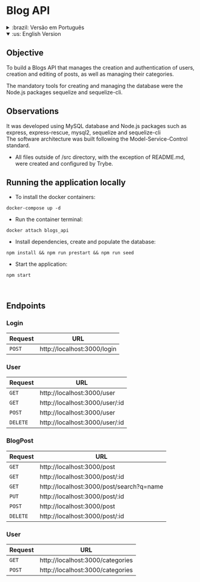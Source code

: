 # Blog API

<details> 
<summary>:brazil: Versão em Português</summary>

## Objetivo

Construir uma API de Blogs para gerenciar a criação e autenticação de usuários, criação e edição de postagens, bem como o gerenciamento de suas categorias.

As ferramentas obrigatórias para criar e gerenciar o banco de dados foram os pacotes Node.js sequelize e sequelize-cli.

## Observações

Essa API foi desenvolvida utilizando o banco de dados MySQL e pacotes Node.js como express, express-rescue, mysql2, sequelize e sequelize-cli. <br />
A arquitetura de software foi construida usando o padrão Model-Service-Control.

- Todos os arquivos fora do diretório /src, com exceção do REAMDE.md, foram criados e configurados pela Trybe.

## Executando a aplicação localmente

- Para instalar os containers docker:

```
docker-compose up -d
```

- Executar o terminal do container:

```
docker attach blogs_api
```

- Instalar as dependências, criar e popular o banco de dados:

```
npm install && npm run prestart && npm run seed
```

- Inicializar a aplicação:

```
npm start
```

<br />

## Endpoints

### Login

| Requisição | URL                         |
| ---------- | --------------------------- |
| `POST`     | http://localhost:3000/login |

### User

| Requisição | URL                            |
| ---------- | ------------------------------ |
| `GET`      | http://localhost:3000/user     |
| `GET`      | http://localhost:3000/user/:id |
| `POST`     | http://localhost:3000/user     |
| `DELETE`   | http://localhost:3000/user/:id |

### BlogPost

| Requisição | URL                                      |
| ---------- | ---------------------------------------- |
| `GET`      | http://localhost:3000/post               |
| `GET`      | http://localhost:3000/post/:id           |
| `GET`      | http://localhost:3000/post/search?q=name |
| `PUT`      | http://localhost:3000/post/:id           |
| `POST`     | http://localhost:3000/post               |
| `DELETE`   | http://localhost:3000/post/:id           |

### User

| Requisição | URL                              |
| ---------- | -------------------------------- |
| `GET`      | http://localhost:3000/categories |
| `POST`     | http://localhost:3000/categories |

<br />

</details>

<details open> 
<summary>:us: English Version</summary>

## Objective

To build a Blogs API that manages the creation and authentication of users, creation and editing of posts, as well as managing their categories.

The mandatory tools for creating and managing the database were the Node.js packages sequelize and sequelize-cli.

## Observations

It was developed using MySQL database and Node.js packages such as express, express-rescue, mysql2, sequelize and sequelize-cli <br />
The software architecture was built following the Model-Service-Control standard.

- All files outside of /src directory, with the exception of README.md, were created and configured by Trybe.

## Running the application locally

- To install the docker containers:

```
docker-compose up -d
```

- Run the container terminal:

```
docker attach blogs_api
```

- Install dependencies, create and populate the database:

```
npm install && npm run prestart && npm run seed
```

- Start the application:

```
npm start
```

<br />

## Endpoints

### Login

| Request | URL                         |
| ------- | --------------------------- |
| `POST`  | http://localhost:3000/login |

### User

| Request  | URL                            |
| -------- | ------------------------------ |
| `GET`    | http://localhost:3000/user     |
| `GET`    | http://localhost:3000/user/:id |
| `POST`   | http://localhost:3000/user     |
| `DELETE` | http://localhost:3000/user/:id |

### BlogPost

| Request  | URL                                      |
| -------- | ---------------------------------------- |
| `GET`    | http://localhost:3000/post               |
| `GET`    | http://localhost:3000/post/:id           |
| `GET`    | http://localhost:3000/post/search?q=name |
| `PUT`    | http://localhost:3000/post/:id           |
| `POST`   | http://localhost:3000/post               |
| `DELETE` | http://localhost:3000/post/:id           |

### User

| Request | URL                              |
| ------- | -------------------------------- |
| `GET`   | http://localhost:3000/categories |
| `POST`  | http://localhost:3000/categories |

</details>

